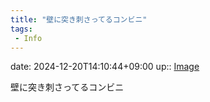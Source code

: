 ```yaml
---
title: "壁に突き刺さってるコンビニ"
tags:
 - Info
---
```


date: 2024-12-20T14:10:44+09:00
up:: [Image](Bar/Novel/Topics/Image.md)

壁に突き刺さってるコンビニ